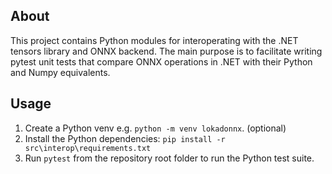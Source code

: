 ## About
This project contains Python modules for interoperating with the .NET tensors library and ONNX backend. The main purpose is to facilitate writing
pytest unit tests that compare ONNX operations in .NET with their Python and Numpy equivalents.

## Usage
1. Create a Python venv e.g. `python -m venv lokadonnx`. (optional)
2. Install the Python dependencies: `pip install -r src\interop\requirements.txt`
3. Run `pytest` from the repository root folder to run the Python test suite.
